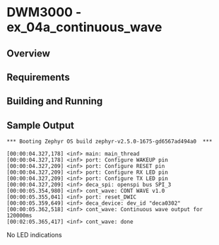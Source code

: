 # DWM3000 - ex_04a_continuous_wave

## Overview

## Requirements

## Building and Running

## Sample Output
```
*** Booting Zephyr OS build zephyr-v2.5.0-1675-gd6567ad494a0  ***

[00:00:04.327,178] <inf> main: main_thread
[00:00:04.327,178] <inf> port: Configure WAKEUP pin
[00:00:04.327,209] <inf> port: Configure RESET pin
[00:00:04.327,209] <inf> port: Configure RX LED pin
[00:00:04.327,209] <inf> port: Configure TX LED pin
[00:00:04.327,209] <inf> deca_spi: openspi bus SPI_3
[00:00:05.354,980] <inf> cont_wave: CONT WAVE v1.0
[00:00:05.355,041] <inf> port: reset_DWIC
[00:00:05.359,649] <inf> deca_device: dev_id "deca0302"
[00:00:05.362,518] <inf> cont_wave: Continuous wave output for 120000ms
[00:02:05.365,417] <inf> cont_wave: done
```

No LED indications
